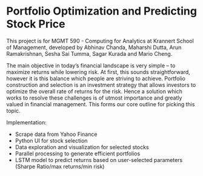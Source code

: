 # Portfolio Optimization and Predicting Stock Price

This project is for MGMT 590 - Computing for Analytics at Krannert School of Management, developed by Abhinav Chanda, Maharshi Dutta, Arun Ramakrishnan, Sesha Sai Tumma, Sagar Kurada and Mario Cheng.

The main objective in today’s financial landscape is very simple – to maximize returns while lowering risk. At first, this sounds straightforward, however it is this balance which people are striving to achieve. Portfolio construction and selection is an investment strategy that allows investors to optimize the overall rate of returns for the risk. Hence a solution which works to resolve these challenges is of utmost importance and greatly valued in financial management. This forms our core outline for picking this topic.

Implementation:
- Scrape data from Yahoo Finance
- Python UI for stock selection
- Data exploration and visualization for selected stocks
- Parallel processing to generate efficient portfolios
- LSTM model to predict returns based on user-selected parameters (Sharpe Ratio/max returns/min risk)
